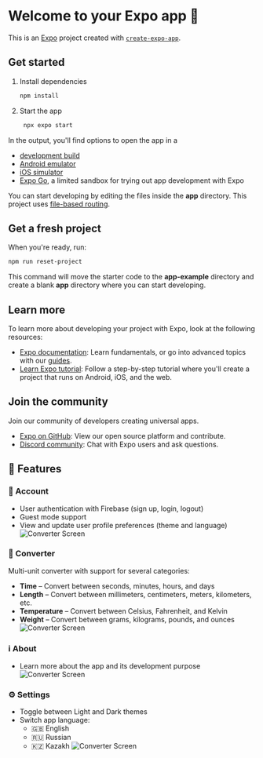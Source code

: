 # Welcome to your Expo app 👋

This is an [Expo](https://expo.dev) project created with [`create-expo-app`](https://www.npmjs.com/package/create-expo-app).

## Get started

1. Install dependencies

   ```bash
   npm install
   ```

2. Start the app

   ```bash
    npx expo start
   ```

In the output, you'll find options to open the app in a

- [development build](https://docs.expo.dev/develop/development-builds/introduction/)
- [Android emulator](https://docs.expo.dev/workflow/android-studio-emulator/)
- [iOS simulator](https://docs.expo.dev/workflow/ios-simulator/)
- [Expo Go](https://expo.dev/go), a limited sandbox for trying out app development with Expo

You can start developing by editing the files inside the **app** directory. This project uses [file-based routing](https://docs.expo.dev/router/introduction).

## Get a fresh project

When you're ready, run:

```bash
npm run reset-project
```

This command will move the starter code to the **app-example** directory and create a blank **app** directory where you can start developing.

## Learn more

To learn more about developing your project with Expo, look at the following resources:

- [Expo documentation](https://docs.expo.dev/): Learn fundamentals, or go into advanced topics with our [guides](https://docs.expo.dev/guides).
- [Learn Expo tutorial](https://docs.expo.dev/tutorial/introduction/): Follow a step-by-step tutorial where you'll create a project that runs on Android, iOS, and the web.

## Join the community

Join our community of developers creating universal apps.

- [Expo on GitHub](https://github.com/expo/expo): View our open source platform and contribute.
- [Discord community](https://chat.expo.dev): Chat with Expo users and ask questions.

## 📱 Features

### 👤 Account
- User authentication with Firebase (sign up, login, logout)
- Guest mode support
- View and update user profile preferences (theme and language)
  ![Converter Screen](./screens/account.png)

### 🔄 Converter
Multi-unit converter with support for several categories:
- **Time** – Convert between seconds, minutes, hours, and days
- **Length** – Convert between millimeters, centimeters, meters, kilometers, etc.
- **Temperature** – Convert between Celsius, Fahrenheit, and Kelvin
- **Weight** – Convert between grams, kilograms, pounds, and ounces
  ![Converter Screen](./screens/converter.png)

### ℹ️ About
- Learn more about the app and its development purpose
  ![Converter Screen](./screens/about.png)

### ⚙️ Settings
- Toggle between Light and Dark themes
- Switch app language:  
  - 🇬🇧 English  
  - 🇷🇺 Russian  
  - 🇰🇿 Kazakh
    ![Converter Screen](./screens/settings.png)

